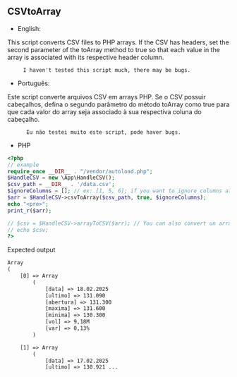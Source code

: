 ## CSVtoArray

- English:

This script converts CSV files to PHP arrays.
If the CSV has headers, set the second parameter of the toArray method to true so that each
value in the array is associated with its respective header column.

         I haven't tested this script much, there may be bugs.

- Português: 

Este script converte arquivos CSV em arrays PHP. 
Se o CSV possuir cabeçalhos, defina o segundo parâmetro do método toArray como true para que cada 
valor do array seja associado à sua respectiva coluna do cabeçalho. 
       
          Eu não testei muito este script, pode haver bugs.


- PHP

```php
<?php
// example
require_once __DIR__ . "/vendor/autoload.php";
$HandleCSV = new \App\HandleCSV();
$csv_path = __DIR__ . '/data.csv';
$ignoreColumns = []; // ex: [1, 5, 6]; if you want to ignore columns at position 1, 5 and 6
$arr = $HandleCSV->csvToArray($csv_path, true, $ignoreColumns);
echo "<pre>";
print_r($arr);

// $csv = $HandleCSV->arrayToCSV($arr); // You can also convert un array to CSV
// echo $csv;
?>
```
Expected output
```HTML
Array
(
    [0] => Array
        (
            [data] => 18.02.2025
            [ultimo] => 131.090
            [abertura] => 131.300
            [maxima] => 131.600
            [minima] => 130.300
            [vol] => 9,18M
            [var] => 0,13%
        )

    [1] => Array
        (
            [data] => 17.02.2025
            [ultimo] => 130.921 ...
```
